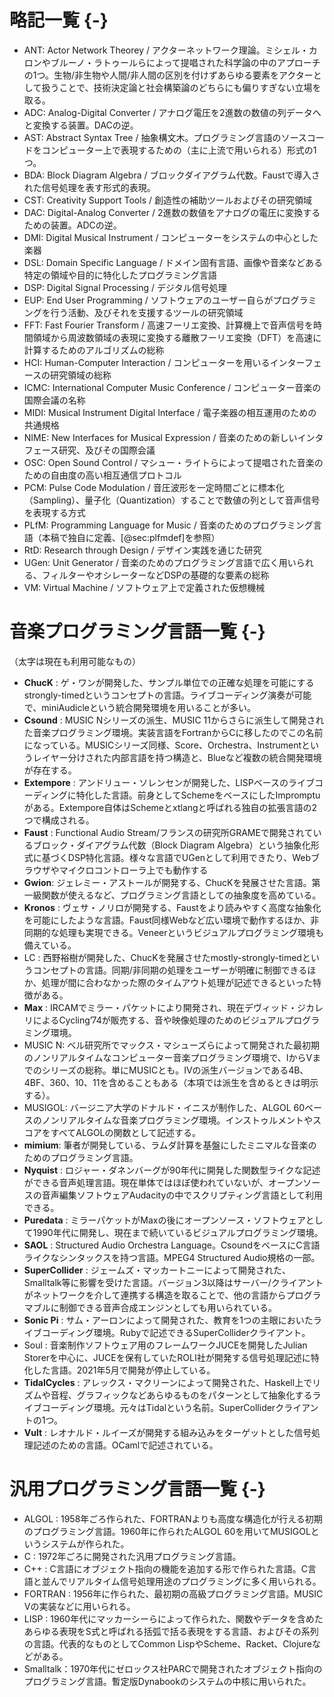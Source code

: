 # 略記一覧 {-}

- ANT: Actor Network Theorey / アクターネットワーク理論。ミシェル・カロンやブルーノ・ラトゥールらによって提唱された科学論の中のアプローチの1つ。生物/非生物や人間/非人間の区別を付けずあらゆる要素をアクターとして扱うことで、技術決定論と社会構築論のどちらにも偏りすぎない立場を取る。
- ADC: Analog-Digital Converter / アナログ電圧を2進数の数値の列データへと変換する装置。DACの逆。
- AST: Abstract Syntax Tree / 抽象構文木。プログラミング言語のソースコードをコンピューター上で表現するための（主に上流で用いられる）形式の1つ。
- BDA: Block Diagram Algebra / ブロックダイアグラム代数。Faustで導入された信号処理を表す形式的表現。
- CST: Creativity Support Tools / 創造性の補助ツールおよびその研究領域
- DAC: Digital-Analog Converter / 2進数の数値をアナログの電圧に変換するための装置。ADCの逆。
- DMI: Digital Musical Instrument / コンピューターをシステムの中心とした楽器
- DSL: Domain Specific Language / ドメイン固有言語、画像や音楽などある特定の領域や目的に特化したプログラミング言語
- DSP: Digital Signal Processing / デジタル信号処理
- EUP: End User Programming / ソフトウェアのユーザー自らがプログラミングを行う活動、及びそれを支援するツールの研究領域
- FFT: Fast Fourier Transform / 高速フーリエ変換、計算機上で音声信号を時間領域から周波数領域の表現に変換する離散フーリエ変換（DFT）を高速に計算するためのアルゴリズムの総称
- HCI: Human-Computer Interaction / コンピューターを用いるインターフェースの研究領域の総称
- ICMC: International Computer Music Conference / コンピューター音楽の国際会議の名称
- MIDI: Musical Instrument Digital Interface / 電子楽器の相互運用のための共通規格
- NIME: New Interfaces for Musical Expression / 音楽のための新しいインタフェース研究、及びその国際会議
- OSC: Open Sound Control / マシュー・ライトらによって提唱された音楽のための自由度の高い相互通信プロトコル
- PCM: Pulse Code Modulation / 音圧波形を一定時間ごとに標本化（Sampling）、量子化（Quantization）することで数値の列として音声信号を表現する方式
- PLfM: Programming Language for Music / 音楽のためのプログラミング言語（本稿で独自に定義、[@sec:plfmdef]を参照）
- RtD: Research through Design / デザイン実践を通じた研究
- UGen: Unit Generator / 音楽のためのプログラミング言語で広く用いられる、フィルターやオシレーターなどDSPの基礎的な要素の総称
- VM: Virtual Machine / ソフトウェア上で定義された仮想機械

# 音楽プログラミング言語一覧 {-}

（太字は現在も利用可能なもの）

- **ChucK** : ゲ・ワンが開発した、サンプル単位での正確な処理を可能にするstrongly-timedというコンセプトの言語。ライブコーディング演奏が可能で、miniAudicleという統合開発環境を用いることが多い。
- **Csound** : MUSIC Nシリーズの派生、MUSIC 11からさらに派生して開発された音楽プログラミング環境。実装言語をFortranからCに移したのでこの名前になっている。MUSICシリーズ同様、Score、Orchestra、Instrumentというレイヤー分けされた内部言語を持つ構造と、Blueなど複数の統合開発環境が存在する。
- **Extempore** : アンドリュー・ソレンセンが開発した、LISPベースのライブコーディングに特化した言語。前身としてSchemeをベースにしたImpromptuがある。Extempore自体はSchemeとxtlangと呼ばれる独自の拡張言語の2つで構成される。
- **Faust** : Functional Audio Stream/フランスの研究所GRAMEで開発されているブロック・ダイアグラム代数（Block Diagram Algebra）という抽象化形式に基づくDSP特化言語。様々な言語でUGenとして利用できたり、Webブラウザやマイクロコントローラ上でも動作する
- **Gwion**: ジェレミー・アストールが開発する、ChucKを発展させた言語。第一級関数が使えるなど、プログラミング言語としての抽象度を高めている。
- **Kronos** : ヴェサ・ノリロが開発する、Faustをより読みやすく高度な抽象化を可能にしたような言語。Faust同様Webなど広い環境で動作するほか、非同期的な処理も実現できる。Veneerというビジュアルプログラミング環境も備えている。
- LC : 西野裕樹が開発した、ChucKを発展させたmostly-strongly-timedというコンセプトの言語。同期/非同期の処理をユーザーが明確に制御できるほか、処理が間に合わなかった際のタイムアウト処理が記述できるといった特徴がある。
- **Max** : IRCAMでミラー・パケットにより開発され、現在デヴィッド・ジカレリによるCycling’74が販売する、音や映像処理のためのビジュアルプログラミング環境。
- MUSIC N: ベル研究所でマックス・マシューズらによって開発された最初期のノンリアルタイムなコンピューター音楽プログラミング環境で、IからVまでのシリーズの総称。単にMUSICとも。IVの派生バージョンである4B、4BF、360、10、11を含めることもある（本項では派生を含めるときは明示する）。
- MUSIGOL: バージニア大学のドナルド・イニスが制作した、ALGOL 60ベースのノンリアルタイムな音楽プログラミング環境。インストゥルメントやスコアをすべてALGOLの関数として記述する。
- **mimium**: 筆者が開発している、ラムダ計算を基盤にしたミニマルな音楽のためのプログラミング言語。
- **Nyquist** : ロジャー・ダネンバーグが90年代に開発した関数型ライクな記述ができる音声処理言語。現在単体ではほぼ使われていないが、オープンソースの音声編集ソフトウェアAudacityの中でスクリプティング言語として利用できる。
- **Puredata** : ミラーパケットがMaxの後にオープンソース・ソフトウェアとして1990年代に開発し、現在まで続いているビジュアルプログラミング環境。
- **SAOL** : Structured Audio Orchestra Language。CsoundをベースにC言語ライクなシンタックスを持つ言語。MPEG4 Structured Audio規格の一部。
- **SuperCollider** : ジェームズ・マッカートニーによって開発された、Smalltalk等に影響を受けた言語。バージョン3以降はサーバー/クライアントがネットワークを介して連携する構造を取ることで、他の言語からプログラマブルに制御できる音声合成エンジンとしても用いられている。
- **Sonic Pi** : サム・アーロンによって開発された、教育を1つの主眼においたライブコーディング環境。Rubyで記述できるSuperColliderクライアント。
- Soul : 音楽制作ソフトウェア用のフレームワークJUCEを開発したJulian Storerを中心に、JUCEを保有していたROLI社が開発する信号処理記述に特化した言語。2021年5月で開発が停止している。
- **TidalCycles** : アレックス・マクリーンによって開発された、Haskell上でリズムや音程、グラフィックなどあらゆるものをパターンとして抽象化するライブコーディング環境。元々はTidalという名前。SuperColliderクライアントの1つ。
- **Vult** : レオナルド・ルイーズが開発する組み込みをターゲットとした信号処理記述のための言語。OCamlで記述されている。

# 汎用プログラミング言語一覧 {-}


- ALGOL : 1958年ごろ作られた、FORTRANよりも高度な構造化が行える初期のプログラミング言語。1960年に作られたALGOL 60を用いてMUSIGOLというシステムが作られた。
- C : 1972年ごろに開発された汎用プログラミング言語。
- C++ : C言語にオブジェクト指向の機能を追加する形で作られた言語。C言語と並んでリアルタイム信号処理用途のプログラミングに多く用いられる。
- FORTRAN : 1956年に作られた、最初期の高級プログラミング言語。MUSIC Vの実装などに用いられる。
- LISP : 1960年代にマッカーシーらによって作られた、関数やデータを含めたあらゆる表現をS式と呼ばれる括弧で括る表現をする言語、およびその系列の言語。代表的なものとしてCommon LispやScheme、Racket、Clojureなどがある。
- Smalltalk：1970年代にゼロックス社PARCで開発されたオブジェクト指向のプログラミング言語。暫定版Dynabookのシステムの中核に用いられた。